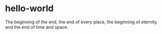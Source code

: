 # hello-world
The beginning of the end, the end of every place, the beginning of eternity and the end of time and space.
